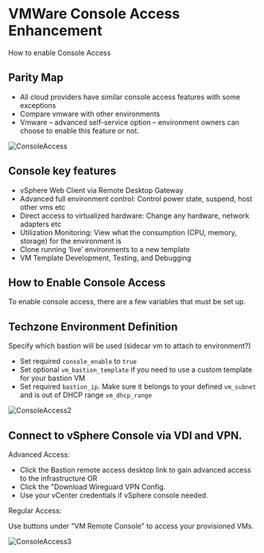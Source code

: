 # VMWare Console Access Enhancement

How to enable Console Access
## Parity Map

-	All cloud providers have similar console access features with some exceptions
-	Compare vmware with other environments
-	Vmware – advanced self-service option – environment owners can choose to enable this feature or not.

![ConsoleAccess](https://github.com/IBM/itz-support-public/blob/main/IBM-Technology-Zone/IBM-Technology-Zone-Runbooks/Images/Consoleaccess1.png)

## Console key features
-	vSphere Web Client via Remote Desktop Gateway
-	Advanced full environment control: Control power state, suspend, host other vms etc
-	Direct access to virtualized hardware: Change any hardware, network adapters etc
-	Utilization Monitoring: View what the consumption (CPU, memory, storage) for the environment is
-	Clone running ‘live’ environments to a new template
-	VM Template Development, Testing, and Debugging

## How to Enable Console Access

To enable console access, there are a few variables that must be set up.

## Techzone Environment Definition

Specify which bastion will be used (sidecar vm to attach to environment?)

- Set required `console_enable` to `true`
- Set optional `vm_bastion_template` if you need to use a custom template for your bastion VM
- Set required `bastion_ip`. Make sure it belongs to your defined `vm_subnet` and is out of DHCP range `vm_dhcp_range`

![ConsoleAccess2](https://github.com/IBM/itz-support-public/blob/main/IBM-Technology-Zone/IBM-Technology-Zone-Runbooks/Images/Consoleaccess2.png)

## Connect to vSphere Console via VDI and VPN.

Advanced Access:

- Click the Bastion remote access desktop link to gain advanced access to the infrastructure 
OR
- Click the "Download Wireguard VPN Config.
- Use your vCenter credentials if vSphere console needed.


Regular Access:

Use buttons under "VM Remote Console" to access your provisioned VMs.

![ConsoleAccess3](https://github.com/IBM/itz-support-public/blob/main/IBM-Technology-Zone/IBM-Technology-Zone-Runbooks/Images/Consoleaccess3.png)
